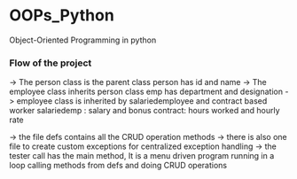 # OOPs_Python
Object-Oriented Programming in python 

### Flow of the project

-> The person class is the parent class
    person has id and name
-> The employee class inherits person class 
    emp has department and designation
-> employee class is inherited by salariedemployee and contract based worker
    salariedemp : salary and bonus
    contract: hours worked and hourly rate
    
-> the file defs contains all the CRUD operation methods
-> there is also one file to create custom exceptions for centralized exception handling
-> the tester call has the main method, It is a menu driven program running in a loop calling methods from defs and doing CRUD operations

